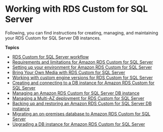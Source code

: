 # Working with RDS Custom for SQL Server<a name="working-with-custom-sqlserver"></a>

Following, you can find instructions for creating, managing, and maintaining your RDS Custom for SQL Server DB instances\.

**Topics**
+ [RDS Custom for SQL Server workflow](custom-sqlserver.workflow.md)
+ [Requirements and limitations for Amazon RDS Custom for SQL Server](custom-reqs-limits-MS.md)
+ [Setting up your environment for Amazon RDS Custom for SQL Server](custom-setup-sqlserver.md)
+ [Bring Your Own Media with RDS Custom for SQL Server](custom-sqlserver.byom.md)
+ [Working with custom engine versions for RDS Custom for SQL Server](custom-cev-sqlserver.md)
+ [Creating and connecting to a DB instance for Amazon RDS Custom for SQL Server](custom-creating-sqlserver.md)
+ [Managing an Amazon RDS Custom for SQL Server DB instance](custom-managing-sqlserver.md)
+ [Managing a Multi\-AZ deployment for RDS Custom for SQL Server](custom-sqlserver-multiaz.md)
+ [Backing up and restoring an Amazon RDS Custom for SQL Server DB instance](custom-backup-sqlserver.md)
+ [Migrating an on\-premises database to Amazon RDS Custom for SQL Server](custom-migrating.md)
+ [Upgrading a DB instance for Amazon RDS Custom for SQL Server](custom-upgrading-sqlserver.md)